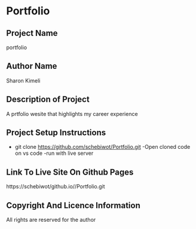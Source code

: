 # Portfolio

## Project Name 
  portfolio

 ## Author Name
 Sharon Kimeli

 ## Description of Project
 A prtfolio wesite that highlights my career experience

 ## Project Setup Instructions
- git clone https://github.com/schebiwot/Portfolio.git
 -Open cloned code on vs code
 -run with live server

 ## Link To Live Site On Github Pages
https://schebiwot/github.io//Portfolio.git

 ## Copyright And Licence Information
 All rights are reserved for the author
